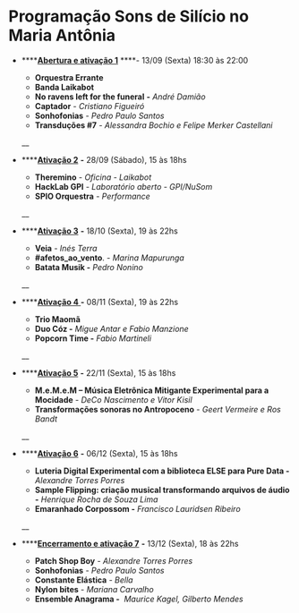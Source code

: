 # Programação Sons de Silício no Maria Antônia

* \*\*\*\*[**Abertura e ativação 1**](ativacao-1.md) ****- 13/09 \(Sexta\) 18:30 às 22:00

  * **Orquestra Errante**
  * **Banda Laikabot**
  *  **No ravens left for the funeral** **-** _André Damião_
  *  **Captador** - _Cristiano Figueiró_
  *   **Sonhofonias** - _Pedro Paulo Santos_
  * **Transduções \#7** - _Alessandra Bochio e Felipe Merker Castellani_

  \_\_

* \*\*\*\*[**Ativação 2**](ativacao-2.md) **-** 28/09 \(Sábado\), 15 às 18hs

  *  **Theremino** - _Oficina - Laikabot_
  *  **HackLab GPI** - _Laboratório aberto - GPI/NuSom_
  * **SPIO Orquestra**​ - _Performance_

  \_\_

* \*\*\*\*[**Ativação 3**](ativacao-3.md) **-** 18/10 \(Sexta\), 19 às 22hs

  * **Veia**​ - _Inés Terra_
  * **\#afetos\_ao\_vento**​. - _Marina Mapurunga_
  * **Batata Musik -** ​_Pedro Nonino_

  \_\_

* \*\*\*\*[**Ativação 4** ](ativacao-4.md)**-** 08/11 \(Sexta\), 19 às 22hs

  * **Trio Maomã**
  * **Duo Cóz -**​ _Migue Antar e Fabio Manzione_
  * **Popcorn Time -** ​_Fabio Martineli_

  \_\_

* \*\*\*\*[**Ativação 5**](ativacao-5.md) **-** 22/11 \(Sexta\), 15 às 18hs

  * **M.e.M.e.M – Música Eletrônica Mitigante Experimental para a Mocidade** ​- _DeCo Nascimento e Vitor Kisil_
  * **Transformações sonoras no Antropoceno**​ - _Geert Vermeire e Ros Bandt_

  \_\_

* \*\*\*\*[**Ativação 6**](ativacao-6.md) **-** 06/12 \(Sexta\), 15 às 18hs

  * **Luteria Digital Experimental com a biblioteca ELSE para Pure Data -** ​_Alexandre Torres Porres_
  * **Sample Flipping: criação musical transformando arquivos de áudio -** ​_Henrique Rocha de Souza Lima_
  * **Emaranhado Corpossom -** ​_Francisco Lauridsen Ribeiro_

  \_\_

* \*\*\*\*[**Encerramento e ativação 7**](encerramento-e-ativacao-7.md) **-** 13/12 \(Sexta\), 18 às 22hs
  * **Patch Shop Boy**​ - _Alexandre Torres Porres_
  * **Sonhofonias**​ - _Pedro Paulo Santos_
  * **Constante Elástica**​ - _Bella_
  * **Nylon bites**​ - _Mariana Carvalho_
  * **Ensemble Anagrama -** ​ _Maurice Kagel,  Gilberto Mendes_

